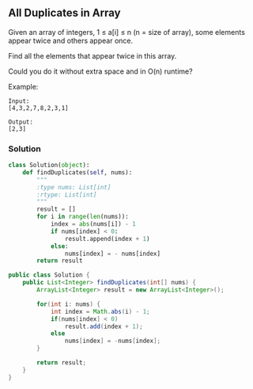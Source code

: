 ## All Duplicates in Array

Given an array of integers, 1 ≤ a[i] ≤ n (n = size of array), some elements appear twice and others appear once.

Find all the elements that appear twice in this array.

Could you do it without extra space and in O(n) runtime?

Example:
```
Input:
[4,3,2,7,8,2,3,1]

Output:
[2,3]
```

### Solution

```python
class Solution(object):
    def findDuplicates(self, nums):
        """
        :type nums: List[int]
        :rtype: List[int]
        """
        result = []
        for i in range(len(nums)):
            index = abs(nums[i]) - 1
            if nums[index] < 0:
                result.append(index + 1)
            else:
                nums[index] = - nums[index]
        return result
```

```java
public class Solution {
    public List<Integer> findDuplicates(int[] nums) {
        ArrayList<Integer> result = new ArrayList<Integer>();

        for(int i: nums) {
            int index = Math.abs(i) - 1;
            if(nums[index] < 0)
                result.add(index + 1);
            else
                nums[index] = -nums[index];
        }

        return result;
    }
}
```
